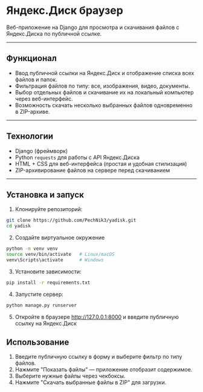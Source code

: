 # Яндекс.Диск браузер

Веб-приложение на Django для просмотра и скачивания файлов с Яндекс.Диска по публичной ссылке.

---

## Функционал

- Ввод публичной ссылки на Яндекс.Диск и отображение списка всех файлов и папок.
- Фильтрация файлов по типу: все, изображения, видео, документы.
- Выбор отдельных файлов и скачивание их на локальный компьютер через веб-интерфейс.
- Возможность скачать несколько выбранных файлов одновременно в ZIP-архиве.

---

## Технологии

- Django (фреймворк)
- Python `requests` для работы с API Яндекс.Диска
- HTML + CSS для веб-интерфейса (простая и удобная стилизация)
- ZIP-архивирование файлов на сервере перед скачиванием

---

## Установка и запуск

1. Клонируйте репозиторий:

```bash
git clone https://github.com/PechNik3/yadisk.git
cd yadisk
```

2. Создайте виртуальное окружение
```bash
python -m venv venv
source venv/bin/activate   # Linux/macOS
venv\Scripts\activate      # Windows
```

3. Установите зависимости:
```bash
pip install -r requirements.txt
```

4. Запустите сервер:
```bash
python manage.py runserver
```

5. Откройте в браузере http://127.0.0.1:8000 и введите публичную ссылку на Яндекс.Диск

## Использование

1. Введите публичную ссылку в форму и выберите фильтр по типу файлов.
2. Нажмите "Показать файлы" — приложение отобразит содержимое.
3. Выберите нужные файлы через чекбоксы.
4. Нажмите "Скачать выбранные файлы в ZIP" для загрузки.